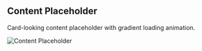 ## Content Placeholder

Card-looking content placeholder with gradient loading animation.

![Content Placeholder](content-placeholder.png)

